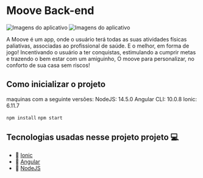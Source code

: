 # Moove Back-end

![Imagens do aplicativo](https://user-images.githubusercontent.com/34607779/92418342-6cdddd80-f13d-11ea-87ba-2d64c5b47865.png)
![Imagens  do aplicativo](https://user-images.githubusercontent.com/34607779/92419044-6a7d8280-f141-11ea-8b42-20ef0f969caa.png)

A Moove é um app, onde o usuário terá todas as suas atividades físicas paliativas, associadas ao profissional de saúde. E o melhor, em forma de jogo! Incentivando o usuário a ter conquistas, estimulando a cumprir metas e trazendo o bem estar com um amiguinho, O moove para personalizar, no conforto de sua casa sem riscos!

## Como inicializar o projeto
maquinas com a seguinte versões:
NodeJS: 14.5.0
Angular CLI: 10.0.8
Ionic: 6.11.7

`npm install`
`npm start`

## Tecnologias usadas nesse projeto projeto 💻

- 📱 [Ionic](https://ionicframework.com/)
- 🎈 [Angular](https://angular.io/)
- 💚 [NodeJS](https://nodejs.org/en/)
